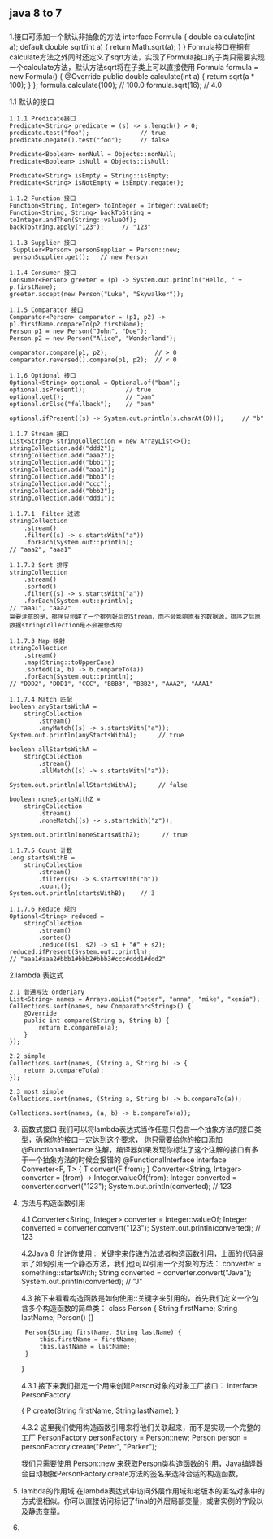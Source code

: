 ## java 8 to 7

###

1.接口可添加一个默认非抽象的方法
    interface Formula {
        double calculate(int a);
        default double sqrt(int a) {
            return Math.sqrt(a);
        }
    }
    Formula接口在拥有calculate方法之外同时还定义了sqrt方法，实现了Formula接口的子类只需要实现一个calculate方法，默认方法sqrt将在子类上可以直接使用
    Formula formula = new Formula() {
        @Override
        public double calculate(int a) {
            return sqrt(a * 100);
        }
    };
    formula.calculate(100);     // 100.0
    formula.sqrt(16);           // 4.0
    
    
1.1 默认的接口

    1.1.1 Predicate接口 
    Predicate<String> predicate = (s) -> s.length() > 0;
    predicate.test("foo");              // true
    predicate.negate().test("foo");     // false
    
    Predicate<Boolean> nonNull = Objects::nonNull;
    Predicate<Boolean> isNull = Objects::isNull;
    
    Predicate<String> isEmpty = String::isEmpty;
    Predicate<String> isNotEmpty = isEmpty.negate();
     
    1.1.2 Function 接口
    Function<String, Integer> toInteger = Integer::valueOf;
    Function<String, String> backToString = toInteger.andThen(String::valueOf);
    backToString.apply("123");     // "123"
    
    1.1.3 Supplier 接口
     Supplier<Person> personSupplier = Person::new;
     personSupplier.get();   // new Person   
    
    1.1.4 Consumer 接口
    Consumer<Person> greeter = (p) -> System.out.println("Hello, " + p.firstName);
    greeter.accept(new Person("Luke", "Skywalker"));
    
    1.1.5 Comparator 接口
    Comparator<Person> comparator = (p1, p2) -> p1.firstName.compareTo(p2.firstName);
    Person p1 = new Person("John", "Doe");
    Person p2 = new Person("Alice", "Wonderland");
    
    comparator.compare(p1, p2);             // > 0
    comparator.reversed().compare(p1, p2);  // < 0
    
    1.1.6 Optional 接口
    Optional<String> optional = Optional.of("bam");
    optional.isPresent();           // true
    optional.get();                 // "bam"
    optional.orElse("fallback");    // "bam"
    
    optional.ifPresent((s) -> System.out.println(s.charAt(0)));     // "b"
    
    1.1.7 Stream 接口
    List<String> stringCollection = new ArrayList<>();
    stringCollection.add("ddd2");
    stringCollection.add("aaa2");
    stringCollection.add("bbb1");
    stringCollection.add("aaa1");
    stringCollection.add("bbb3");
    stringCollection.add("ccc");
    stringCollection.add("bbb2");
    stringCollection.add("ddd1");
    
    1.1.7.1  Filter 过滤
    stringCollection
        .stream()
        .filter((s) -> s.startsWith("a"))
        .forEach(System.out::println);
    // "aaa2", "aaa1"
    
    1.1.7.2 Sort 排序
    stringCollection
        .stream()
        .sorted()
        .filter((s) -> s.startsWith("a"))
        .forEach(System.out::println);
    // "aaa1", "aaa2"
    需要注意的是，排序只创建了一个排列好后的Stream，而不会影响原有的数据源，排序之后原数据stringCollection是不会被修改的
    
    1.1.7.3 Map 映射
    stringCollection
        .stream()
        .map(String::toUpperCase)
        .sorted((a, b) -> b.compareTo(a))
        .forEach(System.out::println);
    // "DDD2", "DDD1", "CCC", "BBB3", "BBB2", "AAA2", "AAA1"
    
    1.1.7.4 Match 匹配
    boolean anyStartsWithA = 
        stringCollection
            .stream()
            .anyMatch((s) -> s.startsWith("a"));
    System.out.println(anyStartsWithA);      // true
    
    boolean allStartsWithA = 
        stringCollection
            .stream()
            .allMatch((s) -> s.startsWith("a"));
    
    System.out.println(allStartsWithA);      // false
    
    boolean noneStartsWithZ = 
        stringCollection
            .stream()
            .noneMatch((s) -> s.startsWith("z"));
    
    System.out.println(noneStartsWithZ);      // true
    
    1.1.7.5 Count 计数
    long startsWithB = 
        stringCollection
            .stream()
            .filter((s) -> s.startsWith("b"))
            .count();
    System.out.println(startsWithB);    // 3
    
    1.1.7.6 Reduce 规约
    Optional<String> reduced =
        stringCollection
            .stream()
            .sorted()
            .reduce((s1, s2) -> s1 + "#" + s2);
    reduced.ifPresent(System.out::println);
    // "aaa1#aaa2#bbb1#bbb2#bbb3#ccc#ddd1#ddd2"
    
     

2.lambda 表达式
    
    2.1 普通写法 orderiary
    List<String> names = Arrays.asList("peter", "anna", "mike", "xenia");
    Collections.sort(names, new Comparator<String>() {
        @Override
        public int compare(String a, String b) {
            return b.compareTo(a);
        }
    });

    2.2 simple 
    Collections.sort(names, (String a, String b) -> {
        return b.compareTo(a);
    });
    
    2.3 most simple
    Collections.sort(names, (String a, String b) -> b.compareTo(a));
    
    Collections.sort(names, (a, b) -> b.compareTo(a));
    
3. 函数式接口
我们可以将lambda表达式当作任意只包含一个抽象方法的接口类型，确保你的接口一定达到这个要求，
你只需要给你的接口添加 @FunctionalInterface 注解，编译器如果发现你标注了这个注解的接口有多于一个抽象方法的时候会报错的
@FunctionalInterface
interface Converter<F, T> {
    T convert(F from);
}
Converter<String, Integer> converter = (from) -> Integer.valueOf(from);
Integer converted = converter.convert("123");
System.out.println(converted);    // 123

4. 方法与构造函数引用
    
    4.1 
    Converter<String, Integer> converter = Integer::valueOf;
    Integer converted = converter.convert("123");
    System.out.println(converted);   // 123
    
    4.2Java 8 允许你使用 :: 关键字来传递方法或者构造函数引用，上面的代码展示了如何引用一个静态方法，我们也可以引用一个对象的方法：
    converter = something::startsWith;
    String converted = converter.convert("Java");
    System.out.println(converted);    // "J"
    
    
    
    4.3 接下来看看构造函数是如何使用::关键字来引用的，首先我们定义一个包含多个构造函数的简单类：
    class Person {
        String firstName;
        String lastName;
        Person() {}
    
        Person(String firstName, String lastName) {
            this.firstName = firstName;
            this.lastName = lastName;
        }
    }
    
    4.3.1 接下来我们指定一个用来创建Person对象的对象工厂接口：
    interface PersonFactory<P extends Person> {
        P create(String firstName, String lastName);
    }
    
    4.3.2 这里我们使用构造函数引用来将他们关联起来，而不是实现一个完整的工厂
    PersonFactory<Person> personFactory = Person::new;
    Person person = personFactory.create("Peter", "Parker");
    
    我们只需要使用 Person::new 来获取Person类构造函数的引用，Java编译器会自动根据PersonFactory.create方法的签名来选择合适的构造函数。
    
5. lambda的作用域
    在lambda表达式中访问外层作用域和老版本的匿名对象中的方式很相似。你可以直接访问标记了final的外层局部变量，或者实例的字段以及静态变量。

6.
